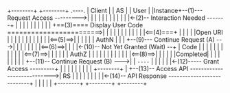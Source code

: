 +--------+                                  +--------+          .----.
| Client |                                  |   AS   |         | User |
|Instance+--(1)--- Request Access --------->|        |         |      |
|        |                                  |        |         |      |
|        |<-(2)-- Interaction Needed -------+        |         |      |
|        |                                  |        |         |      |
|        +==(3)==== Display User Code ========================>|      |
|        |                                  |        |         |      |
|        |                                  |        |<==(4)===+      |
|        |                                  |        |Open URI |      |
|        |                                  |        |         |      |
|        |                                  |        |<==(5)==>|      |
|        |                                  |        |  AuthN  |      |
|        +--(9)--- Continue Request (A) --->|        |         |      |
|        |                                  |        |<==(6)==>|      |
|        |<-(10)-- Not Yet Granted (Wait) --+        |  Code   |      |
|        |                                  |        |         |      |
|        |                                  |        |<==(7)==>|      |
|        |                                  |        |  AuthZ  |      |
|        |                                  |        |         |      |
|        |                                  |        |<==(8)==>|      |
|        |                                  |        |Completed|      |
|        |                                  |        |         |      |
|        +--(11)-- Continue Request (B) --->|        |          `----`
|        |                                  |        |
|        |<-(12)----- Grant Access ---------+        |
|        |                                  |        |
|        |                                  |        |     +--------+
|        +--(13)-- Access API ---------------------------->|   RS   |
|        |                                  |        |     |        |
|        |<-(14)-- API Response ---------------------------+        |
|        |                                  |        |     +--------+
+--------+                                  +--------+

